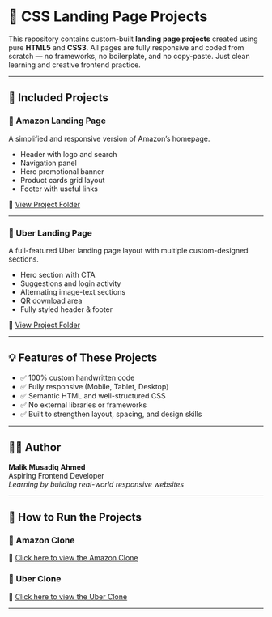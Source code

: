 # 🎯 CSS Landing Page Projects

This repository contains custom-built **landing page projects** created using pure **HTML5** and **CSS3**. All pages are fully responsive and coded from scratch — no frameworks, no boilerplate, and no copy-paste. Just clean learning and creative frontend practice.

---

## 📁 Included Projects

### 🛒 Amazon Landing Page

A simplified and responsive version of Amazon’s homepage.

- Header with logo and search
- Navigation panel
- Hero promotional banner
- Product cards grid layout
- Footer with useful links

📂 [View Project Folder](./CSS-Amazon-Clone)

---

### 🚖 Uber Landing Page

A full-featured Uber landing page layout with multiple custom-designed sections.

- Hero section with CTA
- Suggestions and login activity
- Alternating image-text sections
- QR download area
- Fully styled header & footer

📂 [View Project Folder](./CSS-Uber-Clone)

---

## 💡 Features of These Projects

- ✅ 100% custom handwritten code
- ✅ Fully responsive (Mobile, Tablet, Desktop)
- ✅ Semantic HTML and well-structured CSS
- ✅ No external libraries or frameworks
- ✅ Built to strengthen layout, spacing, and design skills

---

## 👨‍💻 Author

**Malik Musadiq Ahmed**  
Aspiring Frontend Developer  
_Learning by building real-world responsive websites_

---

## 🚀 How to Run the Projects

### 🛒 Amazon Clone  
🔗 [Click here to view the Amazon Clone](https://malik-amazon.vercel.app/)

### 🚖 Uber Clone  
🔗 [Click here to view the Uber Clone](https://malik-uber-clone.vercel.app/)

---

